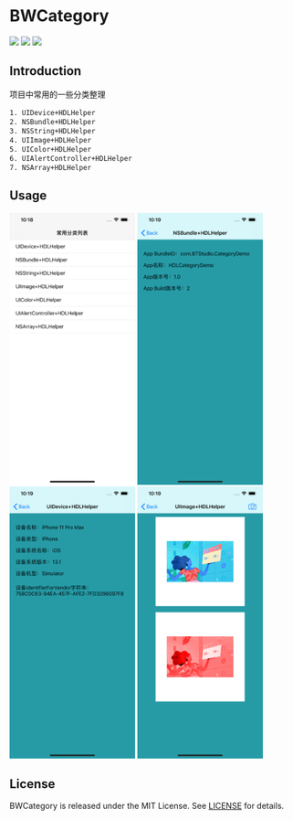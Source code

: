 # BWCategory

![](https://img.shields.io/badge/platform-iOS-red.svg) ![](https://img.shields.io/badge/language-Objective--C-orange.svg) ![](https://img.shields.io/badge/license-MIT%20License-brightgreen.svg) 


## Introduction

项目中常用的一些分类整理

```
1. UIDevice+HDLHelper
2. NSBundle+HDLHelper
3. NSString+HDLHelper
4. UIImage+HDLHelper
5. UIColor+HDLHelper
6. UIAlertController+HDLHelper
7. NSArray+HDLHelper
```


## Usage

<img src="https://github.com/wz15011015/BWCategory/blob/master/Screenshots/category_list.png" width="220" height="476">  <img src="https://github.com/wz15011015/BWCategory/blob/master/Screenshots/category_NSBundle.png" width="220" height="476">  <img src="https://github.com/wz15011015/BWCategory/blob/master/Screenshots/category_UIDevice.png" width="220" height="476">  <img src="https://github.com/wz15011015/BWCategory/blob/master/Screenshots/category_UIImage.png" width="220" height="476">


## License

BWCategory is released under the MIT License. See [LICENSE](https://github.com/wz15011015/BTStudio/blob/master/License/MITLicense.html) for details.